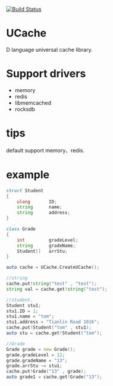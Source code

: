 [![Build Status](https://travis-ci.org/huntlabs/cache.svg?branch=master)](https://travis-ci.org/huntlabs/cache)
# UCache
D language universal cache library.

# Support drivers
 * memory
 * redis
 * libmemcached
 * rocksdb

# tips
default support memory、redis.

# example
````d	
struct Student
{
	ulong 		ID;
	string 		name;
	string		address;
}

class Grade
{
	int 		gradeLevel;
	string  	gradeName;
	Student[]	arrStu;
}

auto cache = UCache.CreateUCache();

//string
cache.put!string("test" , "test");
string val = cache.get!string("test");

//student.
Student stu1;
stu1.ID = 1;
stu1.name = "tom";
stu1.address = "Tianlin Road 1016";
cache.put!Student("tom" , stu1);
auto stu = cache.get!Student("tom");

//Grade
Grade grade = new Grade();
grade.gradeLevel = 12;
grade.gradeName = "13";
grade.arrStu ~= stu1;
cache.put!Grade("13" , grade);
auto grade1 = cache.get!Grade("13");
````	
	
